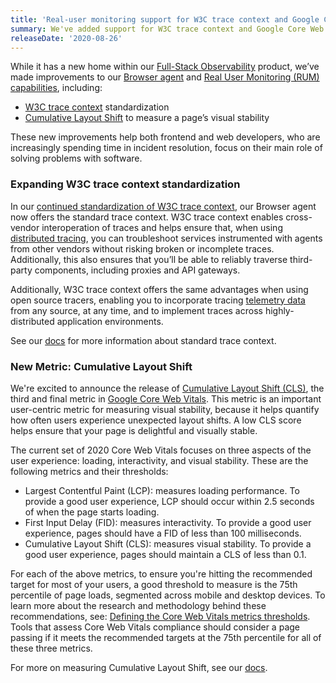 ```yaml
---
title: 'Real-user monitoring support for W3C trace context and Google Core Web Vitals '
summary: We've added support for W3C trace context and Google Core Web Vitals!
releaseDate: '2020-08-26'
---
```


While it has a new home within our [Full-Stack Observability](https://newrelic.com/platform/full-stack-observability) product, we’ve made improvements to our [Browser agent](https://newrelic.com/products/browser-monitoring) and [Real User Monitoring (RUM) capabilities](/docs/browser/new-relic-browser/getting-started/introduction-browser-monitoring), including:

* [W3C trace context](https://www.w3.org/TR/trace-context/) standardization
* [Cumulative Layout Shift](https://web.dev/cls/) to measure a page’s visual stability

These new improvements help both frontend and web developers, who are increasingly spending time in incident resolution, focus on their main role of solving problems with software.

### Expanding W3C trace context standardization

In our [continued standardization of W3C trace context](https://blog.newrelic.com/product-news/w3c-trace-context-distributed-tracing-standard/), our Browser agent now offers the standard trace context. W3C trace context enables cross-vendor interoperation of traces and helps ensure that, when using [distributed tracing](https://blog.newrelic.com/product-news/distributed-tracing-general-availability/), you can troubleshoot services instrumented with agents from other vendors without risking broken or incomplete traces. Additionally, this also ensures that you’ll be able to reliably traverse third-party components, including proxies and API gateways.

Additionally, W3C trace context offers the same advantages when using open source tracers, enabling you to incorporate tracing [telemetry data](https://blog.newrelic.com/product-news/introducing-telemetry-data-platform/) from any source, at any time, and to implement traces across highly-distributed application environments.

See our [docs](/docs/release-notes/new-relic-browser-release-notes/browser-agent-release-notes/browser-agent-v1173) for more information about standard trace context.

### New Metric: Cumulative Layout Shift

We're excited to announce the release of [Cumulative Layout Shift (CLS)](https://web.dev/cls/), the third and final metric in [Google Core Web Vitals](https://web.dev/vitals/). This metric is an important user-centric metric for measuring visual stability, because it helps quantify how often users experience unexpected layout shifts. A low CLS score helps ensure that your page is delightful and visually stable.

The current set of 2020 Core Web Vitals focuses on three aspects of the user experience: loading, interactivity, and visual stability. These are the following metrics and their thresholds:

* Largest Contentful Paint (LCP): measures loading performance. To provide a good user experience, LCP should occur within 2.5 seconds of when the page starts loading.
* First Input Delay (FID): measures interactivity. To provide a good user experience, pages should have a FID of less than 100 milliseconds.
* Cumulative Layout Shift (CLS): measures visual stability. To provide a good user experience, pages should maintain a CLS of less than 0.1.

For each of the above metrics, to ensure you're hitting the recommended target for most of your users, a good threshold to measure is the 75th percentile of page loads, segmented across mobile and desktop devices. To learn more about the research and methodology behind these recommendations, see: [Defining the Core Web Vitals metrics thresholds](https://web.dev/defining-core-web-vitals-thresholds/). Tools that assess Core Web Vitals compliance should consider a page passing if it meets the recommended targets at the 75th percentile for all of these three metrics.

For more on measuring Cumulative Layout Shift, see our [docs](/docs/browser/new-relic-browser/page-load-timing-resources/pageviewtiming-async-or-dynamic-page-details#h2-support-for-googles-core-web-vitals).
